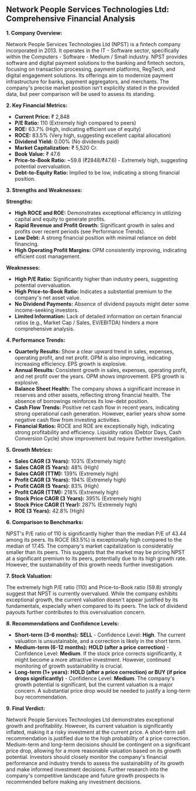 ## Network People Services Technologies Ltd: Comprehensive Financial Analysis

**1. Company Overview:**

Network People Services Technologies Ltd (NPST) is a fintech company incorporated in 2013.  It operates in the IT - Software sector, specifically within the Computers - Software - Medium / Small industry.  NPST provides software and digital payment solutions to the banking and fintech sectors, focusing on transaction processing, payment platforms, RegTech, and digital engagement solutions.  Its offerings aim to modernize payment infrastructure for banks, payment aggregators, and merchants.  The company's precise market position isn't explicitly stated in the provided data, but peer comparison will be used to assess its standing.

**2. Key Financial Metrics:**

* **Current Price:** ₹ 2,848
* **P/E Ratio:** 110 (Extremely high compared to peers)
* **ROE:** 63.7% (High, indicating efficient use of equity)
* **ROCE:** 83.5% (Very high, suggesting excellent capital allocation)
* **Dividend Yield:** 0.00% (No dividends paid)
* **Market Capitalization:** ₹ 5,520 Cr.
* **Book Value:** ₹ 47.6
* **Price-to-Book Ratio:**  ~59.8 (₹2848/₹47.6) - Extremely high, suggesting potential overvaluation.
* **Debt-to-Equity Ratio:** Implied to be low, indicating a strong financial position.


**3. Strengths and Weaknesses:**

**Strengths:**

* **High ROCE and ROE:**  Demonstrates exceptional efficiency in utilizing capital and equity to generate profits.
* **Rapid Revenue and Profit Growth:**  Significant growth in sales and profits over recent periods (see Performance Trends).
* **Low Debt:**  A strong financial position with minimal reliance on debt financing.
* **High Operating Profit Margins:**  OPM consistently improving, indicating efficient cost management.


**Weaknesses:**

* **High P/E Ratio:**  Significantly higher than industry peers, suggesting potential overvaluation.
* **High Price-to-Book Ratio:**  Indicates a substantial premium to the company's net asset value.
* **No Dividend Payments:**  Absence of dividend payouts might deter some income-seeking investors.
* **Limited Information:**  Lack of detailed information on certain financial ratios (e.g., Market Cap / Sales, EV/EBITDA) hinders a more comprehensive analysis.


**4. Performance Trends:**

* **Quarterly Results:** Show a clear upward trend in sales, expenses, operating profit, and net profit.  OPM is also improving, indicating increasing efficiency. EPS growth is explosive.
* **Annual Results:**  Consistent growth in sales, expenses, operating profit, and net profit over the years. OPM shows improvement. EPS growth is explosive.
* **Balance Sheet Health:**  The company shows a significant increase in reserves and other assets, reflecting strong financial health.  The absence of borrowings reinforces its low-debt position.
* **Cash Flow Trends:**  Positive net cash flow in recent years, indicating strong operational cash generation.  However, earlier years show some negative cash flow from investing activities.
* **Financial Ratios:**  ROCE and ROE are exceptionally high, indicating strong profitability and efficiency.  Liquidity ratios (Debtor Days, Cash Conversion Cycle) show improvement but require further investigation.


**5. Growth Metrics:**

* **Sales CAGR (3 Years):** 103% (Extremely high)
* **Sales CAGR (5 Years):** 48% (High)
* **Sales CAGR (TTM):** 139% (Extremely high)
* **Profit CAGR (3 Years):** 194% (Extremely high)
* **Profit CAGR (5 Years):** 83% (High)
* **Profit CAGR (TTM):** 218% (Extremely high)
* **Stock Price CAGR (3 Years):** 395% (Extremely high)
* **Stock Price CAGR (1 Year):** 287% (Extremely high)
* **ROE (3 Years):** 42.8% (High)


**6. Comparison to Benchmarks:**

NPST's P/E ratio of 110 is significantly higher than the median P/E of 43.44 among its peers.  Its ROCE (83.5%) is exceptionally high compared to the median of 17.45.  The company's market capitalization is considerably smaller than its peers.  This suggests that the market may be pricing NPST at a significant premium to its peers, potentially due to its high growth rate.  However, the sustainability of this growth needs further investigation.

**7. Stock Valuation:**

The extremely high P/E ratio (110) and Price-to-Book ratio (59.8) strongly suggest that NPST is currently overvalued. While the company exhibits exceptional growth, the current valuation doesn't appear justified by its fundamentals, especially when compared to its peers.  The lack of dividend payouts further contributes to this overvaluation concern.

**8. Recommendations and Confidence Levels:**

* **Short-term (3-6 months):** **SELL** - Confidence Level: **High**.  The current valuation is unsustainable, and a correction is likely in the short term.
* **Medium-term (6-12 months):** **HOLD (after a price correction)** - Confidence Level: **Medium**.  If the stock price corrects significantly, it might become a more attractive investment.  However, continued monitoring of growth sustainability is crucial.
* **Long-term (1+ years):** **HOLD (after a price correction) or BUY (if price drops significantly)** - Confidence Level: **Medium**.  The company's growth potential is significant, but the current valuation is a major concern.  A substantial price drop would be needed to justify a long-term buy recommendation.


**9. Final Verdict:**

Network People Services Technologies Ltd demonstrates exceptional growth and profitability. However, its current valuation is significantly inflated, making it a risky investment at the current price.  A short-term sell recommendation is justified due to the high probability of a price correction.  Medium-term and long-term decisions should be contingent on a significant price drop, allowing for a more reasonable valuation based on its growth potential.  Investors should closely monitor the company's financial performance and industry trends to assess the sustainability of its growth and make informed investment decisions.  Further research into the company's competitive landscape and future growth prospects is recommended before making any investment decisions.
